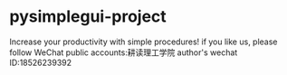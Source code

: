 # pysimplegui-project
Increase your productivity with simple procedures!
if you like us, please follow WeChat public accounts:耕读理工学院
author's wechat ID:18526239392

